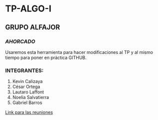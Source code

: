 # **TP-ALGO-I**
## **GRUPO ALFAJOR**
### **_AHORCADO_**
Usaremos esta herramienta para hacer modificaciones al TP y al mismo tiempo para poner en práctica GITHUB.
### INTEGRANTES:
1. Kevin Calizaya
2. César Ortega
3. Lautaro Laffont
4. Noelia Salvatierra
5. Gabriel Barros

[Link para las reuniones](https://meet.google.com/jep-yrow-rbn)